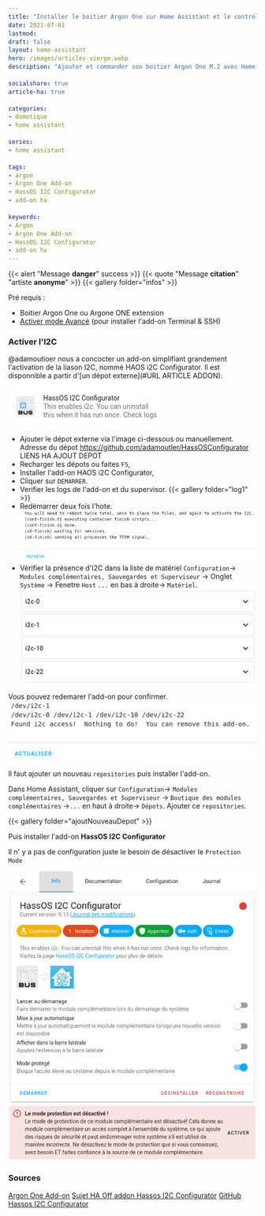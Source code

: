 ```yaml
---
title: "Installer le boitier Argon One sur Home Assistant et le controler"
date: 2021-07-01
lastmod: 
draft: false
layout: home-assistant
hero: /images/articles-vierge.webp
description: "Ajouter et commander son boitier Argon One M.2 avec Home Assistant"

socialshare: true
article-ha: true

categories:
- domotique
- home assistant

series:
- home assistant
  
tags:
- argon
- Argon One Add-on
- HassOS I2C Configurator
- add-on ha

keywords:
- Argon
- Argon One Add-on
- HassOS I2C Configurator
- add-on ha
---
```




{{< alert "Message **danger**" success >}}
{{< quote "Message **citation**" "artiste **anonyme**" >}}
{{< gallery folder="infos" >}}


Pré requis :
* Boitier Argon One ou Argone ONE extension
* [Activer mode Avancé](./../ha_installation_supervised_raspberry/#activer-les-paramètres-avancés) (pour installer l'add-on Terminal & SSH)


### Activer l'I2C
@adamoutioer nous a concocter un add-on simplifiant grandement l'activation de la liason I2C, nommé HAOS i2C Configurator. Il est disponnible a partir d'[un dépot externe](#URL ARTICLE ADDON).

![Add-on HAOS i2C Configurator](img/addon_haos_i2c_configurator.png)



* Ajouter le dépot externe via l'image ci-dessous ou manuellement. Adresse du dépot https://github.com/adamoutler/HassOSConfigurator
LIENS HA AJOUT DEPOT
* Recharger les dépots ou faites `F5`,
* Installer l'add-on HAOS i2C Configurator,
* Cliquer sur `DEMARRER`.
* Verifier les logs de l'add-on et du supervisor.
{{< gallery folder="log1" >}}
* Redémarrer deux fois l'hote.
![Log de l'add-on apres](img/log_addon_apres_redemarrage.png)
* Vérifier la présence d'I2C dans la liste de matériel `Configuration`-> `Modules complémentaires, Sauvegardes et Superviseur` -> Onglet `Système` -> Fenetre `Host` `...` en bas à droite-> `Matériel`.
![Présence I2C dans la liste des matériel](img/liste_materiel_i2c.png)

Vous pouvez redemarer l'add-on pour confirmer.
![Confirmer via l'add-on](img/log_relance_addon_i2c_configurator.png)

Il faut ajouter un nouveau `repositories` puis installer l'add-on.

Dans Home Assistant, cliquer sur `Configuration`-> `Modules complémentaires, Sauvegardes et Superviseur` -> `Boutique des modules complémentaires` ->`...` en haut à droite-> `Dépots`. 
Ajouter ce `repositories`.

{{< gallery folder="ajoutNouveauDepot" >}}

Puis installer l'add-on **HassOS I2C Configurator**

Il n' y a pas de configuration juste le besoin de désactiver le `Protection Mode`

![I2C Configurator](img/haos_i2c_confgurator_parametre.png)
![Alerte Protection Mode](img/mode_protection_alerte.png)

### Sources
[Argon One Add-on](https://community.home-assistant.io/t/argon-one-active-cooling-addon/262598)
[Sujet HA Off addon Hassos I2C Configurator](https://community.home-assistant.io/t/add-on-hassos-i2c-configurator/264167)
[GitHub Hassos I2C Configurator](https://github.com/adamoutler/HassOSConfigurator)
